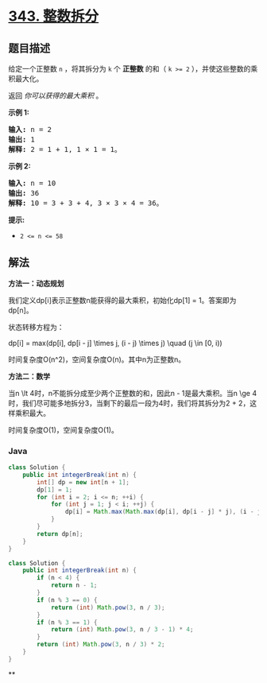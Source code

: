 # [343. 整数拆分](https://leetcode.cn/problems/integer-break)

## 题目描述

<p>给定一个正整数&nbsp;<code>n</code>&nbsp;，将其拆分为 <code>k</code> 个 <strong>正整数</strong> 的和（&nbsp;<code>k &gt;= 2</code>&nbsp;），并使这些整数的乘积最大化。</p>

<p>返回 <em>你可以获得的最大乘积</em>&nbsp;。</p>

<p><strong>示例 1:</strong></p>

<pre>
<strong>输入: </strong>n = 2
<strong>输出: </strong>1
<strong>解释: </strong>2 = 1 + 1, 1 × 1 = 1。</pre>

<p><strong>示例&nbsp;2:</strong></p>

<pre>
<strong>输入: </strong>n = 10
<strong>输出: </strong>36
<strong>解释: </strong>10 = 3 + 3 + 4, 3 ×&nbsp;3 ×&nbsp;4 = 36。</pre>

<p><strong>提示:</strong></p>

<ul>
	<li><code>2 &lt;= n &lt;= 58</code></li>
</ul>

## 解法

**方法一：动态规划**

我们定义dp[i]表示正整数n能获得的最大乘积，初始化dp[1] = 1。答案即为dp[n]。

状态转移方程为：


dp[i] = max(dp[i], dp[i - j] \times j, (i - j) \times j) \quad (j \in [0, i))


时间复杂度O(n^2)，空间复杂度O(n)。其中n为正整数n。

**方法二：数学**

当n \lt 4时，n不能拆分成至少两个正整数的和，因此n - 1是最大乘积。当n \ge 4时，我们尽可能多地拆分3，当剩下的最后一段为4时，我们将其拆分为2 + 2，这样乘积最大。

时间复杂度O(1)，空间复杂度O(1)。

### **Java**

```java
class Solution {
    public int integerBreak(int n) {
        int[] dp = new int[n + 1];
        dp[1] = 1;
        for (int i = 2; i <= n; ++i) {
            for (int j = 1; j < i; ++j) {
                dp[i] = Math.max(Math.max(dp[i], dp[i - j] * j), (i - j) * j);
            }
        }
        return dp[n];
    }
}
```

```java
class Solution {
    public int integerBreak(int n) {
        if (n < 4) {
            return n - 1;
        }
        if (n % 3 == 0) {
            return (int) Math.pow(3, n / 3);
        }
        if (n % 3 == 1) {
            return (int) Math.pow(3, n / 3 - 1) * 4;
        }
        return (int) Math.pow(3, n / 3) * 2;
    }
}
```

**
